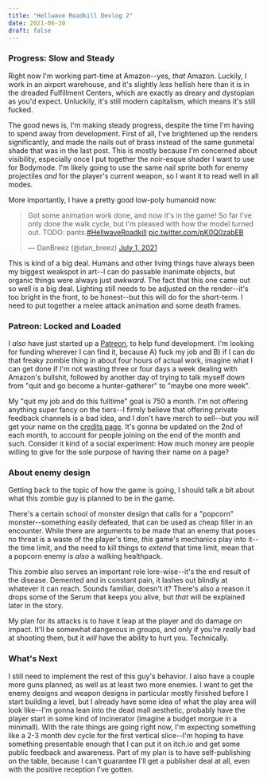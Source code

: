 ```yaml
---
title: "Hellwave Roadkill Devlog 2"
date: 2021-06-30
draft: false
---
```

### Progress: Slow and Steady
Right now I'm working part-time at Amazon--yes, *that* Amazon. Luckily, I work in an airport warehouse, and it's slightly *less* hellish here than it is in the dreaded Fulfillment Centers, which are exactly as dreary and dystopian as you'd expect. Unluckily, it's still modern capitalism, which means it's still fucked.

The good news is, I'm making steady progress, despite the time I'm having to spend away from development. First of all, I've brightened up the renders significantly, and made the nails out of brass instead of the same gunmetal shade that was in the last post. This is mostly because I'm concerned about visibility, especially once I put together the noir-esque shader I want to use for Bodymode. I'm likely going to use the same nail sprite both for enemy projectiles *and* for the player's current weapon, so I want it to read well in all modes.

More importantly, I have a pretty good low-poly humanoid now:

<blockquote class="twitter-tweet" data-theme="dark"><p lang="en" dir="ltr">Got some animation work done, and now it&#39;s in the game! So far I&#39;ve only done the walk cycle, but I&#39;m pleased with how the model turned out. TODO: pants.<a href="https://twitter.com/hashtag/HellwaveRoadkill?src=hash&amp;ref_src=twsrc%5Etfw">#HellwaveRoadkill</a> <a href="https://t.co/pK0Q0zabEB">pic.twitter.com/pK0Q0zabEB</a></p>&mdash; DanBreez (@dan_breez) <a href="https://twitter.com/dan_breez/status/1410436010069090304?ref_src=twsrc%5Etfw">July 1, 2021</a></blockquote> <script async src="https://platform.twitter.com/widgets.js" charset="utf-8"></script> 

This is kind of a big deal. Humans and other living things have always been my biggest weakspot in art--I can do passable inanimate objects, but organic things were always just *awkward*. The fact that this one came out so well is a big deal. Lighting still needs to be adjusted on the render--it's too bright in the front, to be honest--but this will do for the short-term. I need to put together a melee attack animation and some death frames.

### Patreon: Locked and Loaded
I *also* have just started up a [Patreon](https://www.patreon.com/perfectlyspherical?fan_landing=true), to help fund development. I'm looking for funding wherever I can find it, because A) fuck my job and B) if I can do that freaky zombie thing in about four hours of actual work, imagine what I can get done if I'm not wasting three or four days a week dealing with Amazon's bullshit, followed by another day of trying to talk myself down from "quit and go become a hunter-gatherer" to "maybe one more week".

My "quit my job and do this fulltime" goal is 750 a month. I'm not offering anything super fancy on the tiers--I firmly believe that offering private feedback channels is a bad idea, and I don't have merch to sell--but you *will* get your name on the [credits page](https://perfectly-spherical.tk/page/credits/). It's gonna be updated on the 2nd of each month, to account for people joining on the end of the month and such. Consider it kind of a social experiment: How much money are people willing to give for the sole purpose of having their name on a page?

### About enemy design
Getting back to the topic of how the game is going, I should talk a bit about what this zombie guy is planned to be in the game.

There's a certain school of monster design that calls for a "popcorn" monster--something easily defeated, that can be used as cheap filler in an encounter. While there are arguments to be made that an enemy that poses no threat is a waste of the player's time, *this* game's mechanics play into it--the time limit, and the need to kill things to *extend* that time limit, mean that a popcorn enemy is *also* a walking healthpack.

This zombie also serves an important role lore-wise--it's the end result of the disease. Demented and in constant pain, it lashes out blindly at whatever it can reach. Sounds familiar, doesn't it? There's also a reason it drops some of the Serum that keeps you alive, but *that* will be explained later in the story.

My plan for its attacks is to have it leap at the player and do damage on impact. It'll be somewhat dangerous in groups, and only if you're *really* bad at shooting them, but it *will* have the ability to hurt you. Technically.

### What's Next
I still need to implement the rest of this guy's behavior. I also have a couple more guns planned, as well as at least two more enemies. I want to get the enemy designs and weapon designs in particular mostly finished before I start building a level, but I already have some idea of what the play area will look like--I'm gonna lean into the dead mall aesthetic, probably have the player start in some kind of incinerator (imagine a budget morgue in a minimall). With the rate things are going right now, I'm expecting something like a 2-3 month dev cycle for the first vertical slice--I'm hoping to have something presentable enough that I can put it on itch.io and get some public feedback and awareness. Part of my plan is to have self-publishing on the table, because I can't guarantee I'll get a publisher deal at all, even with the positive reception I've gotten.